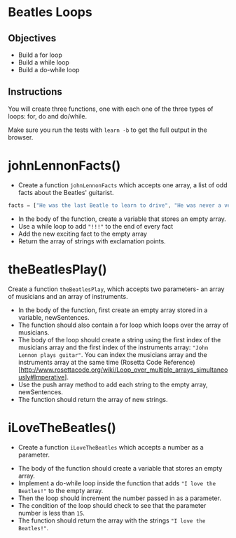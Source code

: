 # Beatles Loops

## Objectives
+ Build a for loop
+ Build a while loop
+ Build a do-while loop

## Instructions

You will create three functions, one with each one of the three types of loops: for, do and do/while.

Make sure you run the tests with `learn -b` to get the full output in the browser.


# johnLennonFacts()
+ Create a function `johnLennonFacts` which accepts one array, a list of odd facts about the Beatles' guitarist.

```js
facts = ["He was the last Beatle to learn to drive", "He was never a vegetarian", "He was a choir boy and boy scout", "He hated the sound of his own voice"];
```

* In the body of the function, create a variable that stores an empty array.
* Use a while loop to add `"!!!"` to the end of every fact
* Add the new exciting fact to the empty array
* Return the array of strings with exclamation points.

# theBeatlesPlay()
Create a function `theBeatlesPlay`, which accepts two parameters- an array of musicians and an array of instruments.
 * In the body of the function, first create an empty array stored in a variable, newSentences.
 * The function should also contain a for loop which loops over the array of musicians.
 * The body of the loop should create a string using the first index of the musicians array and the first index of the instruments array: `"John Lennon plays guitar"`. You can index the musicians array and the instruments array at the same time (Rosetta Code Reference)[http://www.rosettacode.org/wiki/Loop_over_multiple_arrays_simultaneously#Imperative].
 * Use the push array method to add each string to the empty array, newSentences.
 * The function should return the array of new strings.

# iLoveTheBeatles()
+ Create a function `iLoveTheBeatles` which accepts a number as a parameter.

* The body of the function should create a variable that stores an empty array.
* Implement a do-while loop inside the function that adds `"I love the Beatles!"` to the empty array.
* Then the loop should increment the number passed in as a parameter.
* The condition of the loop should check to see that the parameter number is less than `15`.
* The function should return the array with the strings `"I love the Beatles!"`.
